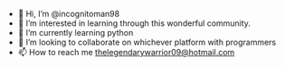 - 👋 Hi, I’m @incognitoman98
- 👀 I’m interested in learning through this wonderful community.
- 🌱 I’m currently learning python
- 💞️ I’m looking to collaborate on whichever platform with programmers
- 📫 How to reach me thelegendarywarrior09@hotmail.com

<!---
incognitoman98/incognitoman98 is a ✨ special ✨ repository because its `README.md` (this file) appears on your GitHub profile.
You can click the Preview link to take a look at your changes.
--->
